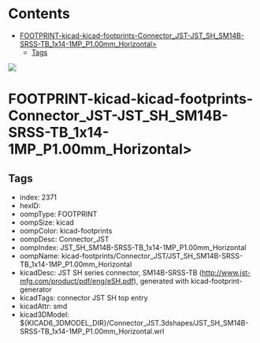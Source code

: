 



Contents
========

* [FOOTPRINT-kicad-kicad-footprints-Connector_JST-JST_SH_SM14B-SRSS-TB_1x14-1MP_P1.00mm_Horizontal>](#footprint-kicad-kicad-footprints-connector_jst-jst_sh_sm14b-srss-tb_1x14-1mp_p100mm_horizontal)
	* [Tags](#tags)
  
![][im]
# FOOTPRINT-kicad-kicad-footprints-Connector_JST-JST_SH_SM14B-SRSS-TB_1x14-1MP_P1.00mm_Horizontal>

## Tags

- index: 2371
- hexID: 
- oompType: FOOTPRINT
- oompSize: kicad
- oompColor: kicad-footprints
- oompDesc: Connector_JST
- oompIndex: JST_SH_SM14B-SRSS-TB_1x14-1MP_P1.00mm_Horizontal
- oompName: kicad-footprints/Connector_JST/JST_SH_SM14B-SRSS-TB_1x14-1MP_P1.00mm_Horizontal
- kicadDesc: JST SH series connector, SM14B-SRSS-TB (http://www.jst-mfg.com/product/pdf/eng/eSH.pdf), generated with kicad-footprint-generator
- kicadTags: connector JST SH top entry
- kicadAttr: smd
- kicad3DModel: ${KICAD6_3DMODEL_DIR}/Connector_JST.3dshapes/JST_SH_SM14B-SRSS-TB_1x14-1MP_P1.00mm_Horizontal.wrl



[im]: image.png
